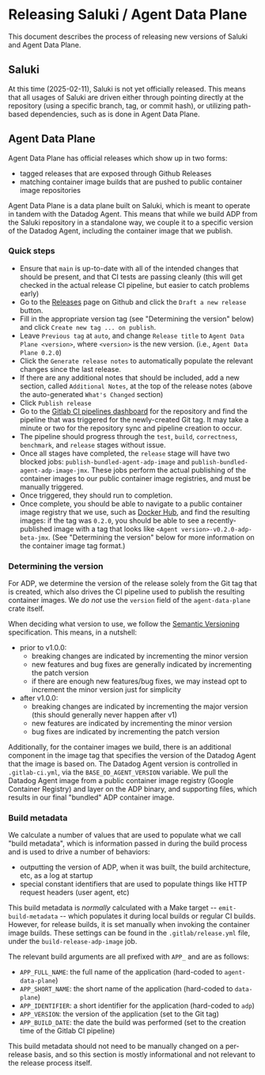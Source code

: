 # Releasing Saluki / Agent Data Plane

This document describes the process of releasing new versions of Saluki and Agent Data Plane.

## Saluki

At this time (2025-02-11), Saluki is not yet officially released. This means that all usages of Saluki are driven either
through pointing directly at the repository (using a specific branch, tag, or commit hash), or utilizing path-based
dependencies, such as is done in Agent Data Plane.

## Agent Data Plane

Agent Data Plane has official releases which show up in two forms:

- tagged releases that are exposed through Github Releases
- matching container image builds that are pushed to public container image repositories

Agent Data Plane is a data plane built on Saluki, which is meant to operate in tandem with the Datadog Agent. This means
that while we build ADP from the Saluki repository in a standalone way, we couple it to a specific version of the
Datadog Agent, including the container image that we publish.

### Quick steps

- Ensure that `main` is up-to-date with all of the intended changes that should be present, and that CI tests are
  passing cleanly (this will get checked in the actual release CI pipeline, but easier to catch problems early)
- Go to the [Releases](https://github.com/DataDog/saluki/releases) page on Github and click the `Draft a new release`
  button.
- Fill in the appropriate version tag (see "Determining the version" below) and click `Create new tag ... on publish`.
- Leave `Previous tag` at `auto`, and change `Release title` to `Agent Data Plane <version>`, where `<version>` is the
  new version. (i.e., `Agent Data Plane 0.2.0`)
- Click the `Generate release notes` to automatically populate the relevant changes since the last release.
- If there are any additional notes that should be included, add a new section, called `Additional Notes`, at the top of
  the release notes (above the auto-generated `What's Changed` section)
- Click `Publish release`
- Go to the [Gitlab CI pipelines dashboard](https://gitlab.ddbuild.io/DataDog/saluki/-/pipelines) for the repository and
  find the pipeline that was triggered for the newly-created Git tag. It may take a minute or two for the repository
  sync and pipeline creation to occur.
- The pipeline should progress through the `test`, `build`, `correctness`, `benchmark`, and `release` stages without
  issue.
- Once all stages have completed, the `release` stage will have two blocked jobs: `publish-bundled-agent-adp-image` and
  `publish-bundled-agent-adp-image-jmx`. These jobs perform the actual publishing of the container images to our public
  container image registries, and must be manually triggered.
- Once triggered, they should run to completion.
- Once complete, you should be able to navigate to a public container image registry that we use, such as [Docker
  Hub](https://hub.docker.com/r/datadog/agent/tags), and find the resulting images: if the tag was `0.2.0`, you should
  be able to see a recently-published image with a tag that looks like `<Agent version>-v0.2.0-adp-beta-jmx`. (See
  "Determining the version" below for more information on the container image tag format.)

### Determining the version

For ADP, we determine the version of the release solely from the Git tag that is created, which also drives the CI
pipeline used to publish the resulting container images. We _do not_ use the `version` field of the `agent-data-plane`
crate itself.

When deciding what version to use, we follow the [Semantic Versioning](https://semver.org/) specification. This means,
in a nutshell:

- prior to v1.0.0:
    * breaking changes are indicated by incrementing the minor version
    * new features and bug fixes are generally indicated by incrementing the patch version
    * if there are enough new features/bug fixes, we may instead opt to increment the minor version just for simplicity
- after v1.0.0:
    * breaking changes are indicated by incrementing the major version (this should generally never happen after v1)
    * new features are indicated by incrementing the minor version
    * bug fixes are indicated by incrementing the patch version

Additionally, for the container images we build, there is an additional component in the image tag that specifies the
version of the Datadog Agent that the image is based on. The Datadog Agent version is controlled in `.gitlab-ci.yml`, via the `BASE_DD_AGENT_VERSION`
variable. We pull the Datadog Agent image from a public container image registry (Google Container Registry) and layer
on the ADP binary, and supporting files, which results in our final "bundled" ADP container image.

### Build metadata

We calculate a number of values that are used to populate what we call "build metadata", which is information passed in
during the build process and is used to drive a number of behaviors:

- outputting the version of ADP, when it was built, the build architecture, etc, as a log at startup
- special constant identifiers that are used to populate things like HTTP request headers (user agent, etc)

This build metadata is _normally_ calculated with a Make target -- `emit-build-metadata` -- which populates it during
local builds or regular CI builds. However, for release builds, it is set manually when invoking the container image
builds. These settings can be found in the `.gitlab/release.yml` file, under the `build-release-adp-image` job.

The relevant build arguments are all prefixed with `APP_` and are as follows:

- `APP_FULL_NAME`: the full name of the application (hard-coded to `agent-data-plane`)
- `APP_SHORT_NAME`: the short name of the application (hard-coded to `data-plane`)
- `APP_IDENTIFIER`: a short identifier for the application (hard-coded to `adp`)
- `APP_VERSION`: the version of the application (set to the Git tag)
- `APP_BUILD_DATE`: the date the build was performed (set to the creation time of the Gitlab CI pipeline)

This build metadata should not need to be manually changed on a per-release basis, and so this section is mostly
informational and not relevant to the release process itself.
